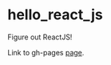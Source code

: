 # hello_react_js

Figure out ReactJS!

Link to gh-pages [page](http://koreahaos.github.io/hello_react_js/).
